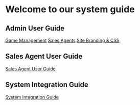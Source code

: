  <!-- TITLE: Bonobo LottoSuite System Guide -->
<!-- SUBTITLE: A complete guide on developing and deploying LottoRace installations-->



# Welcome to our system guide
## Admin User Guide
[Game Management](/administration/games "Managing your Lottery & Raffle Games")
[Sales Agents](/administration/agents "Managing Retail Lottery Sales Agents")
[Site Branding & CSS](/administration/games "Customizing your Player Web site!")


## Sales Agent User Guide
[Sales Agent User Guide](sales-agent-guide/ "title text!")

## System Integration Guide

[System Integration Guide](http://docs.bonoboplc.com:4567/)


